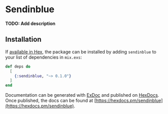 # Sendinblue

**TODO: Add description**

## Installation

If [available in Hex](https://hex.pm/docs/publish), the package can be installed
by adding `sendinblue` to your list of dependencies in `mix.exs`:

```elixir
def deps do
  [
    {:sendinblue, "~> 0.1.0"}
  ]
end
```

Documentation can be generated with [ExDoc](https://github.com/elixir-lang/ex_doc)
and published on [HexDocs](https://hexdocs.pm). Once published, the docs can
be found at [https://hexdocs.pm/sendinblue](https://hexdocs.pm/sendinblue).

